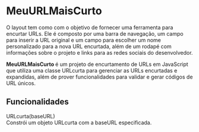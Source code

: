 # MeuURLMaisCurto


O layout tem como  com o objetivo de fornecer uma ferramenta para encurtar URLs. Ele é composto por uma barra de navegação, um campo para inserir a URL original e um campo para escolher um nome personalizado para a nova URL encurtada, além de um rodapé com informações sobre o projeto e links para as redes sociais do desenvolvedor.


<strong>MeuURLMaisCurto </strong> é um projeto de encurtamento de URLs em JavaScript que utiliza uma classe URLcurta para gerenciar as URLs encurtadas e expandidas, além de prover funcionalidades para validar e gerar códigos de URL únicos.

## Funcionalidades


URLcurta(baseURL)             
Constrói um objeto URLcurta com a baseURL especificada.

